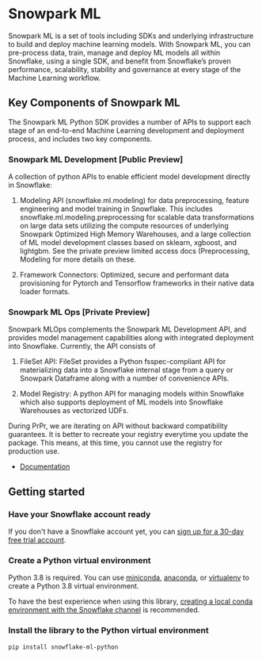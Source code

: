 # Snowpark ML

Snowpark ML is a set of tools including SDKs and underlying infrastructure to build and deploy machine learning models. With Snowpark ML, you can pre-process data, train, manage and deploy ML models all within Snowflake, using a single SDK, and benefit from Snowflake’s proven performance, scalability, stability and governance at every stage of the Machine Learning workflow.

## Key Components of Snowpark ML
The Snowpark ML Python SDK provides a number of APIs to support each stage of an end-to-end Machine Learning development and deployment process, and includes two key components.

### Snowpark ML Development [Public Preview]

A collection of python APIs to enable efficient model development directly in Snowflake:

1. Modeling API (snowflake.ml.modeling) for data preprocessing, feature engineering and model training in Snowflake. This includes snowflake.ml.modeling.preprocessing for scalable data transformations on large data sets utilizing the compute resources of underlying Snowpark Optimized High Memory Warehouses, and a large collection of ML model development classes based on sklearn, xgboost, and lightgbm. See the private preview limited access docs (Preprocessing, Modeling for more details on these.

1. Framework Connectors: Optimized, secure and performant data provisioning for Pytorch and Tensorflow frameworks in their native data loader formats.

### Snowpark ML Ops [Private Preview]

Snowpark MLOps complements the Snowpark ML Development API, and provides model management capabilities along with integrated deployment into Snowflake. Currently, the API consists of
1. FileSet API: FileSet provides a Python fsspec-compliant API for materializing data into a Snowflake internal stage from a query or Snowpark Dataframe along with a number of convenience APIs.

1. Model Registry: A python API for managing models within Snowflake which also supports deployment of ML models into Snowflake Warehouses as vectorized UDFs.

During PrPr, we are iterating on API without backward compatibility guarantees. It is better to recreate your registry everytime you update the package. This means, at this time, you cannot use the registry for production use.

- [Documentation](https://docs.snowflake.com/developer-guide/snowpark-ml)

## Getting started
### Have your Snowflake account ready
If you don't have a Snowflake account yet, you can [sign up for a 30-day free trial account](https://signup.snowflake.com/).

### Create a Python virtual environment
Python 3.8 is required. You can use [miniconda](https://docs.conda.io/en/latest/miniconda.html), [anaconda](https://www.anaconda.com/), or [virtualenv](https://docs.python.org/3/tutorial/venv.html) to create a Python 3.8 virtual environment.

To have the best experience when using this library, [creating a local conda environment with the Snowflake channel](https://docs.snowflake.com/en/developer-guide/udf/python/udf-python-packages.html#local-development-and-testing) is recommended.

### Install the library to the Python virtual environment
```
pip install snowflake-ml-python
```
